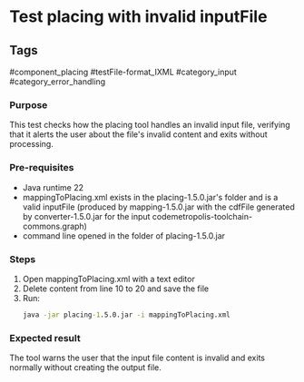 # Test placing with invalid inputFile

## Tags
#component_placing #testFile-format_IXML #category_input #category_error_handling

### Purpose
This test checks how the placing tool handles an invalid input file, verifying that it alerts the user about the file's invalid content and exits without processing.

### Pre-requisites
* Java runtime 22
* mappingToPlacing.xml exists in the placing-1.5.0.jar's folder and is a valid inputFile (produced by mapping-1.5.0.jar with the cdfFile generated by converter-1.5.0.jar for the input codemetropolis-toolchain-commons.graph)
* command line opened in the folder of placing-1.5.0.jar

### Steps
1. Open mappingToPlacing.xml with a text editor
2. Delete content from line 10 to 20 and save the file
3. Run:
	```cmd
	java -jar placing-1.5.0.jar -i mappingToPlacing.xml
	```

### Expected result
The tool warns the user that the input file content is invalid and exits normally without creating the output file.